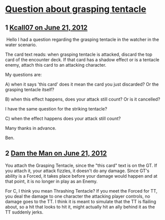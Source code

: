 # [Question about grasping tentacle](https://community.fantasyflightgames.com/topic/66280-question-about-grasping-tentacle/)

## 1 [Kcall07 on June 21, 2012](https://community.fantasyflightgames.com/topic/66280-question-about-grasping-tentacle/?do=findComment&comment=647268)

 Hello I had a question regarding the grasping tentacle in the watcher in the water scenario.

The card text reads: when grasping tentacle is attacked, discard the top card of the encounter deck. If that card has a shadow effect or is a tentacle enemy, attach this card to an attacking character.

My questions are:

A) when it says 'this card' does it mean the card you just discarded? Or the grasping tentacle itself?

B) when this effect happens, does your attack still count? Or is it cancelled?

I have the same question for the striking tentacle?

C) when the effect happens does your attack still count?

Many thanks in advance.

Ben.

## 2 [Dam the Man on June 21, 2012](https://community.fantasyflightgames.com/topic/66280-question-about-grasping-tentacle/?do=findComment&comment=647279)

You attach the Grasping Tentacle, since the "this card" text is on the GT. If you attach it, your attack fizzles, it doesn't do any damage. Since GT's ability is a Forced, it takes place before your damage would happen and at that point, it is no longer in play as an Enemy.

For C, I think you mean Thrashing Tentacle? If you meet the Forced for TT, you deal the damage to one character the attacking player controls, no damage goes to the TT. I think it is meant to simulate that the TT is flailing about, so a hit that looks to hit it, might actually hit an ally behind it as the TT suddenly jerks.

